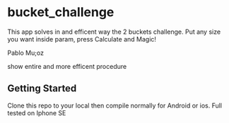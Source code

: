 # bucket_challenge

This app solves in and efficent way the 2 buckets challenge. Put any size you want inside param, press Calculate and Magic! 

Pablo Mu;oz 

show entire and more efficent procedure
## Getting Started

Clone this repo to your local then compile normally for Android or ios. Full tested on 
Iphone SE 
